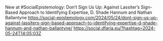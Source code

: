 New at #SocialEpistemology: Don’t Sign Us Up: Against Lassiter’s Sign-Based Approach to Identifying Expertise, D. Shade Hannum and Nathan Ballantyne https://social-epistemology.com/2024/05/24/dont-sign-us-up-against-lassiters-sign-based-approach-to-identifying-expertise-d-shade-hannum-and-nathan-ballantyne/ https://social.dfaria.eu/?hashtag=2024-05-24T14:05:03Z